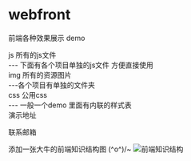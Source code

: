 # webfront

前端各种效果展示 demo

js 所有的js文件 <br/>
    --- 下面有各个项目单独的js文件 方便直接使用<br/>
img 所有的资源图片<br/>
    ---各个项目有单独的文件夹<br/>
css 公用css<br/>
    --- 一般一个demo 里面有内联的样式表<br/>
演示地址

联系邮箱

添加一张大牛的前端知识结构图 \(^o^)/~
<img style="max-width:100%;" data-canonical-src="https://raw.github.com/JacksonTian/fks/master/figures/fks.jpg" alt="前端知识结构" src="https://camo.githubusercontent.com/6797bdc1a11d35369611c817bbd5dae9a162d775/68747470733a2f2f7261772e6769746875622e636f6d2f4a61636b736f6e5469616e2f666b732f6d61737465722f666967757265732f666b732e6a7067">
